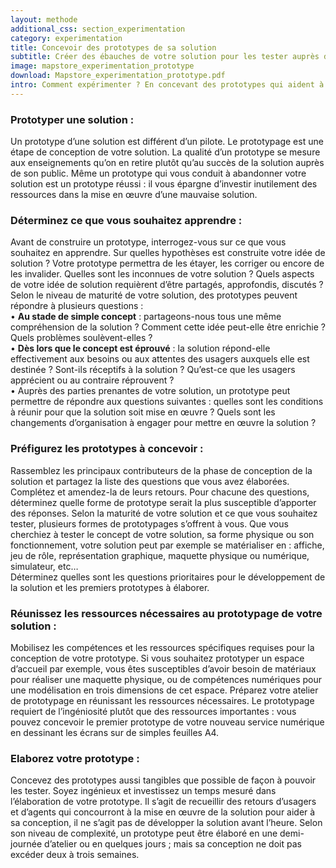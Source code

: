 ```yaml
---
layout: methode
additional_css: section_experimentation
category: experimentation
title: Concevoir des prototypes de sa solution
subtitle: Créer des ébauches de votre solution pour les tester auprès de vos usagers
image: mapstore_experimentation_prototype
download: Mapstore_experimentation_prototype.pdf
intro: Comment expérimenter ? En concevant des prototypes qui aident à préfigurer le fonctionnement de la solution en situation réelle. Prototyper une solution, c’est donner à votre idée une première forme tangible et concrète. Avec un prototype, vous proposez à vos usagers une première expérience du service, vous mesurez s’il répond à leurs besoins et vous observez comment ils interagissent avec lui afin d’améliorer votre solution. Vous permettez aussi aux parties prenantes du service de se projeter concrètement dans son fonctionnement et d’anticiper ses conditions de mises en œuvre.
---
```


### Prototyper une solution : 
Un prototype d’une solution est différent d’un pilote. Le prototypage est une étape de conception de votre solution. La qualité d’un prototype se mesure aux enseignements qu’on en retire plutôt qu’au succès de la solution auprès de son public. Même un prototype qui vous conduit à abandonner votre solution est un prototype réussi : il vous épargne d’investir inutilement des ressources dans la mise en œuvre d’une mauvaise solution. 

### Déterminez ce que vous souhaitez apprendre : 
Avant de construire un prototype, interrogez-vous sur ce que vous souhaitez en apprendre. Sur quelles hypothèses est construite votre idée de solution ? Votre prototype permettra de les étayer, les corriger ou encore de les invalider. Quelles sont les inconnues de votre solution ? Quels aspects de votre idée de solution requièrent d’être partagés, approfondis, discutés ? Selon le niveau de maturité de votre solution, des prototypes peuvent répondre à plusieurs questions :   
• **Au stade de simple concept** : partageons-nous tous une même compréhension de la solution ? Comment cette idée peut-elle être enrichie ? Quels problèmes soulèvent-elles ?      
• **Dès lors que le concept est éprouvé** : la solution répond-elle effectivement aux besoins ou aux attentes des usagers auxquels elle est destinée ? Sont-ils réceptifs à la solution ? Qu’est-ce que les usagers apprécient ou au contraire réprouvent ?      
• Auprès des parties prenantes de votre solution, un prototype peut permettre de répondre aux questions suivantes : quelles sont les conditions à réunir pour que la solution soit mise en œuvre ? Quels sont les changements d’organisation à engager pour mettre en œuvre la solution ?  

### Préfigurez les prototypes à  concevoir : 
Rassemblez les principaux contributeurs de la phase de conception de la solution et partagez la liste des questions que vous avez élaborées. Complétez et amendez-la de leurs retours. Pour chacune des questions, déterminez quelle forme de prototype serait la plus susceptible d’apporter des réponses. Selon la maturité de votre solution et ce que vous souhaitez tester, plusieurs formes de prototypages s’offrent à vous. Que vous cherchiez à tester le concept de votre solution, sa forme physique ou son fonctionnement, votre solution peut par exemple se matérialiser en : affiche, jeu de rôle, représentation graphique, maquette physique ou numérique, simulateur, etc…    
Déterminez quelles sont les questions prioritaires pour le développement de la solution et les premiers prototypes à élaborer.  

### Réunissez les ressources nécessaires au prototypage de votre solution :
Mobilisez les compétences et les ressources spécifiques requises pour la conception de votre prototype. Si vous souhaitez prototyper un espace d’accueil par exemple, vous êtes susceptibles d’avoir besoin de matériaux pour réaliser une maquette physique, ou de compétences numériques pour une modélisation en trois dimensions de cet espace. Préparez votre atelier de prototypage en réunissant les ressources nécessaires. Le prototypage requiert de l’ingéniosité plutôt que des ressources importantes : vous pouvez concevoir le premier prototype de votre nouveau service numérique en dessinant les écrans sur de simples feuilles A4.  

### Elaborez votre prototype : 
Concevez des prototypes aussi tangibles que possible de façon à pouvoir les tester. Soyez ingénieux et investissez un temps mesuré dans l’élaboration de votre prototype. Il s’agit de recueillir des retours d’usagers et d’agents qui concourront à la mise en œuvre de la solution pour aider à sa conception, il ne s’agit pas de développer la solution avant l’heure. Selon son niveau de complexité, un prototype peut être élaboré en une demi-journée d’atelier ou en quelques jours ; mais sa conception ne doit pas excéder deux à trois semaines.
